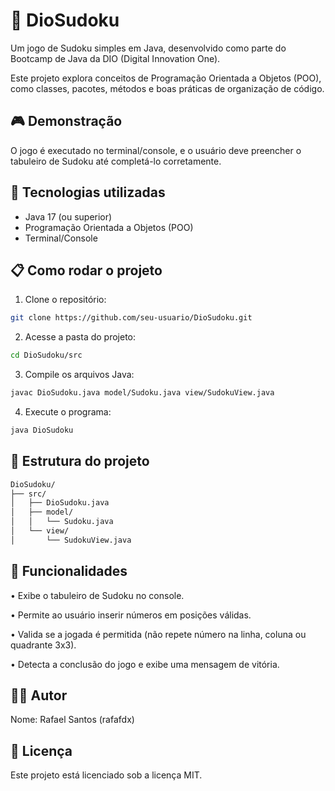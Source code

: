 # 🧩 DioSudoku

Um jogo de Sudoku simples em Java, desenvolvido como parte do Bootcamp de Java da DIO (Digital Innovation One).

Este projeto explora conceitos de Programação Orientada a Objetos (POO), como classes, pacotes, métodos e boas práticas de organização de código.

## 🎮 Demonstração

O jogo é executado no terminal/console, e o usuário deve preencher o tabuleiro de Sudoku até completá-lo corretamente.

## 🚀 Tecnologias utilizadas

- Java 17 (ou superior)
- Programação Orientada a Objetos (POO)
- Terminal/Console


## 📋 Como rodar o projeto

1. Clone o repositório:

```bash
git clone https://github.com/seu-usuario/DioSudoku.git
```

2. Acesse a pasta do projeto:
```bash
cd DioSudoku/src
```

3. Compile os arquivos Java:
```bash
javac DioSudoku.java model/Sudoku.java view/SudokuView.java
```

4. Execute o programa:
```bash
java DioSudoku
```

## 📂 Estrutura do projeto
```bash
DioSudoku/
├── src/
│   ├── DioSudoku.java
│   ├── model/
│   │   └── Sudoku.java
│   └── view/
│       └── SudokuView.java

```

## 🧩 Funcionalidades

• Exibe o tabuleiro de Sudoku no console.

• Permite ao usuário inserir números em posições válidas.

• Valida se a jogada é permitida (não repete número na linha, coluna ou quadrante 3x3).

• Detecta a conclusão do jogo e exibe uma mensagem de vitória.

## 👨‍💻 Autor

Nome: Rafael Santos (rafafdx)

## 📄 Licença
Este projeto está licenciado sob a licença MIT.
